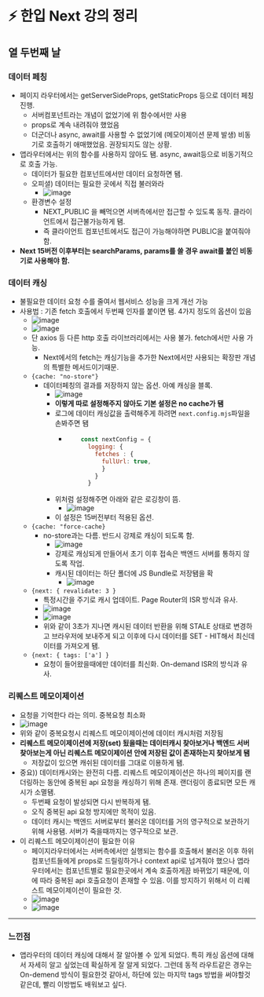 # ⚡️ 한입 Next 강의 정리

## 열 두번째 날

### 데이터 페칭
- 페이지 라우터에서는 getServerSideProps, getStaticProps 등으로 데이터 페칭 진행.
  - 서버컴포넌트라는 개념이 없었기에 위 함수에서만 사용
  - props로 계속 내려줘야 했었음
  - 더군더나 async, await를 사용할 수 없었기에 (메모이제이션 문제 발생) 비동기로 호출하기 애매했었음. 권장되지도 않는 상황.
- 앱라우터에서는 위의 함수를 사용하지 않아도 됌. async, await등으로 비동기적으로 호출 가능.
  - 데이터가 필요한 컴포넌트에서만 데이터 요청하면 됌.
  - 오피셜) 데이터는 필요한 곳에서 직접 불러와라
    - ![image](https://github.com/user-attachments/assets/1fd299d0-17ea-49c5-956c-7da957088f90)
  - 환경변수 설정
    - NEXT_PUBLIC 을 빼먹으면 서버측에서만 접근할 수 있도록 동작. 클라이언트에서 접근불가능하게 됌.
    - 즉 클라이언트 컴포넌트에서도 접근이 가능해야하면 PUBLIC을 붙여줘야함.
- **Next 15버전 이후부터는 searchParams, params를 쓸 경우 await를 붙인 비동기로 사용해야 함.**

### 데이터 캐싱
- 불필요한 데이터 요청 수를 줄여서 웹서비스 성능을 크게 개선 가능
- 사용법 : 기존 fetch 호출에서 두번째 인자를 붙이면 됌. 4가지 정도의 옵션이 있음
  - ![image](https://github.com/user-attachments/assets/8bc19ff4-7748-490d-aa79-7aa46e7b42c5)
  - ![image](https://github.com/user-attachments/assets/18168641-3ebc-4257-b34b-3a606b52f6a6)
  - 단 axios 등 다른 http 호출 라이브러리에서는 사용 불가. fetch에서만 사용 가능.
    - Next에서의 fetch는 캐싱기능을 추가한 Next에서만 사용되는 확장판 개념의 특별한 메서드이기때문.
  - `{cache: "no-store"}`
    - 데이터페칭의 결과를 저장하지 않는 옵션. 아예 캐싱을 블록.
      - ![image](https://github.com/user-attachments/assets/2992b2d5-96ba-4c5a-b3d4-56c319f4a6f0)
      - **이렇게 따로 설정해주지 않아도 기본 설정은 no cache가 됌**
      - 로그에 데이터 캐싱값을 출력해주게 하려면 `next.config.mjs`파일을 손봐주면 됌
        - ```javascript
              const nextConfig = {
                logging: {
                  fetches : {
                    fullUrl: true,
                    }
                  }
                }
       - 위처럼 설정해주면 아래와 같은 로깅창이 뜸.
         - ![image](https://github.com/user-attachments/assets/d58daf63-45c2-48b9-b3a3-7059dc8ba34e)
       - 이 설정은 15버전부터 적용된 옵션.
   - `{cache: "force-cache}`
     - no-store과는 다름. 반드시 강제로 캐싱이 되도록 함.
       - ![image](https://github.com/user-attachments/assets/f17a1ffa-61ff-4725-8437-f2008c55d290)
       - 강제로 캐싱되게 만들어서 초기 이후 접속은 백엔드 서버를 통하지 않도록 작업.
       - 캐시된 데이터는 하단 폴더에 JS Bundle로 저장됌을 확
         - ![image](https://github.com/user-attachments/assets/4f0bb739-5856-4ac8-ad68-a1eb1ad3020b)
   - `{next: { revalidate: 3 }`
     - 특정시간을 주기로 캐시 업데이트. Page Router의 ISR 방식과 유사.
     - ![image](https://github.com/user-attachments/assets/e41076e4-2260-4e1d-985c-780b80d6075c)
     - ![image](https://github.com/user-attachments/assets/6c0181c7-0f58-4b5c-840c-e255a68fb472)
     - 위와 같이 3초가 지나면 캐시된 데이터 반환을 위해 STALE 상태로 변경하고 브라우저에 보내주게 되고 이후에 다시 데이터를 SET - HIT해서 최신데이터를 가져오게 됌.
   - `{next: { tags: ['a'] }`
     - 요청이 들어왔을때에만 데이터를 최신화. On-demand ISR의 방식과 유사.
    
### 리퀘스트 메모이제이션
- 요청을 기억한다 라는 의미. 중복요청 최소화
- ![image](https://github.com/user-attachments/assets/edcb257c-c786-40f4-8974-2e97ca712777)
- 위와 같이 중복요청시 리퀘스트 메모이제이션에 데이터 캐시처럼 저장됨
- **리퀘스트 메모이제이션에 저장(set) 됬을때는 데이터캐시 찾아보거나 백엔드 서버 찾아보는게 아닌 리퀘스트 메모이제이션 안에 저장된 값이 존재하는지 찾아보게 됌**
  - 저장값이 있으면 캐쉬된 데이터를 그대로 이용하게 됌. 
- 중요)) 데이터캐시와는 완전히 다름. 리퀘스트 메모이제이션은 하나의 페이지를 랜더링하는 동안에 중복된 api 요청을 캐싱하기 위해 존재. 랜더링이 종료되면 모든 캐시가 소멸됌.
  - 두번째 요청이 발성되면 다시 반복하게 됌.
  - 오직 중복된 api 요청 방지에만 목적이 있음.
  - 데이터 캐시는 백엔드 서버로부터 불러온 데이터를 거의 영구적으로 보관하기 위해 사용됌. 서버가 죽을때까지는 영구적으로 보관.
- 이 리퀘스트 메모이제이션이 필요한 이유
  - 페이지라우터에서는 서버측에서만 실행되는 함수를 호출해서 불러온 이후 하위 컴포넌트들에게 props로 드릴링하거나 context api로 넘겨줘야 했으나 앱라우터에서는 컴포넌트별로 필요한곳에서 계속 호출하게끔 바뀌었기 때문에, 이에 따라 중복된 api 호출요청이 존재할 수 있음. 이를 방지하기 위해서 이 리퀘스트 메모이제이션이 필요한 것.
  - ![image](https://github.com/user-attachments/assets/4e499eca-4fd0-4ce8-8c6e-6377431e3797)
  - ![image](https://github.com/user-attachments/assets/76a8ba6c-f3fa-4e44-81dd-033853353678)

---
### 느낀점
- 앱라우터의 데이터 캐싱에 대해서 잘 알아볼 수 있게 되었다. 특히 캐싱 옵션에 대해서 자세히 알고 싶었는데 확실하게 잘 알게 되었다. 그런데 동적 라우트같은 경우는 On-demend 방식이 필요한것 같아서, 하단에 있는 마지막 tags 방법을 써야할것 같은데, 빨리 이방법도 배워보고 싶다.
